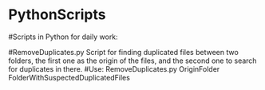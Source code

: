 # PythonScripts

#Scripts in Python for daily work:

#RemoveDuplicates.py
Script for finding duplicated files between two folders, the first one as the origin of the files, and the second one to search for duplicates in there.
#Use:
RemoveDuplicates.py OriginFolder FolderWithSuspectedDuplicatedFiles
